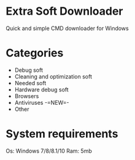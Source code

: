 # Extra Soft Downloader
Quick and simple CMD downloader for Windows

# Categories
* Debug soft
* Cleaning and optimization soft
* Needed soft
* Hardware debug soft
* Browsers
* Antiviruses -=NEW=-
* Other

# System requirements
Os: Windows 7/8/8.1/10
Ram: 5mb
